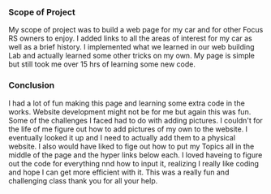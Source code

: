 ### Scope of Project
My scope of project was to build a web page for my car and for other Focus RS owners to enjoy. I added links to all the areas of interest for my car as well as a brief history. I implemented what we learned in our web building Lab and actually learned some other tricks on my own. My page is simple but still took me over 15 hrs of learning some new code.

### Conclusion
I had a lot of fun making this page and learning some extra code in the works. Website development might not be for me but again this was fun. Some of the challenges I faced had to do with adding pictures. I couldn't for the life of me figure out how to add pictures of my own to the website. I eventually looked it up and I need to actually add them to a physical website. I also would have liked to fige out how to put my Topics all in the middle of the page and the hyper links below each. I loved haveing to figure out the code for everything nnd how to input it, realizing I really like coding and hope I can get more efficient with it. This was a really fun and challenging class thank you for all your help.
